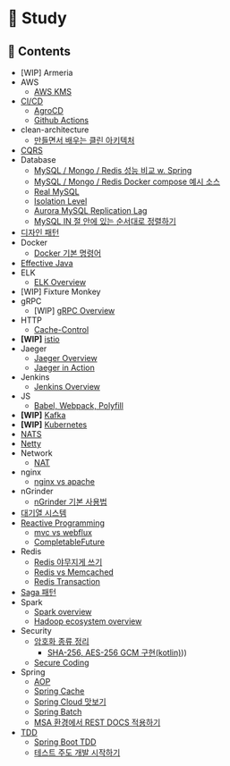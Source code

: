 # 📝 Study

## 💾 Contents
- [WIP] Armeria
- AWS
  - [AWS KMS](./aws/kms.md)
- [CI/CD](./cicd/readme.md)
  - [AgroCD](./cicd/agrocd.md)
  - [Github Actions](./cicd/github-actions.md)
- clean-architecture
  - [만들면서 배우는 클린 아키텍처](./clean-architecture/만들면서-배우는-클린-아키텍처)
- [CQRS](./cqrs/README.md)
- Database
  - [MySQL / Mongo / Redis 성능 비교 w. Spring](./db/db-comparison)
  - [MySQL / Mongo / Redis Docker compose 예시 소스](./db/docker-images)
  - [Real MySQL](./db/real-mysql)
  - [Isolation Level](./db/isolation-level)
  - [Aurora MySQL Replication Lag](./db/aurora/replication-lag.md)
  - [MySQL IN 절 안에 있는 순서대로 정렬하기](./db/query/mysql_in_절_안에_있는_순서대로_정렬하기.md)
- [디자인 패턴](./design-patterns/README.md)
- Docker
  - [Docker 기본 명령어](./docker/command.md)
- [Effective Java](./effective-java/README.md)
- ELK
  - [ELK Overview](./elk/contents/overview.md)
- [WIP] Fixture Monkey
- gRPC
  - [WIP] [gRPC Overview](./grpc/readme.md)
- HTTP
  - [Cache-Control](./http/cache-control.md)
- **[WIP]** [istio](./istio/readme.md)
- Jaeger
  - [Jaeger Overview](./jaeger/README.md)
  - [Jaeger in Action](https://github.com/wilump-labs/jaeger-in-action)
- Jenkins
  - [Jenkins Overview](./jenkins/README.md)
- JS
  - [Babel, Webpack, Polyfill](./js/readme.md#babel-webpack-polyfill)
- **[WIP]** [Kafka](./kafka/readme.md)
- **[WIP]** [Kubernetes](./kubernetes/readme.md)
- [NATS](./nats/README.md)
- [Netty](./netty/README.md)
- Network
  - [NAT](./network/NAT.md)
- nginx
  - [nginx vs apache](./nginx/compairson-apache-nginx.md)
- nGrinder
  - [nGrinder 기본 사용법](./ngrinder/usage.md)
- [대기열 시스템](./qms/README.md)
- [Reactive Programming](./reactive/README.md)
  - [mvc vs webflux](./reactive/mvc-vs-webflux)
  - [CompletableFuture](./reactive/completable-future)
- Redis
  - [Redis 야무지게 쓰기](./redis)
  - [Redis vs Memcached](./redis/compairson-redis-memcached.md)
  - [Redis Transaction](./redis/redis-transaction)
- [Saga 패턴](./saga/readme.md)
- Spark
  - [Spark overview](./spark/spark.md)
  - [Hadoop ecosystem overview](./spark/hadoop.md)
- Security
  - [암호화 종류 정리](./security/encryption)
    - [SHA-256, AES-256 GCM 구현(kotlin)](./security/encryption/README.md#구현))) 
  - [Secure Coding](./security/secure-coding)
- Spring
  - [AOP](./spring/aop/)
  - [Spring Cache](./spring/cacheable/)
  - [Spring Cloud 맛보기](./spring/spring-cloud)
  - [Spring Batch](./spring/spring-batch)
  - [MSA 환경에서 REST DOCS 적용하기](./spring/restdocs/mas-환경에서-rest-docs-적용하기.md)
- [TDD](./tdd/README.md)
  - [Spring Boot TDD](./tdd/spring-boot)
  - [테스트 주도 개발 시작하기](./tdd/테스트-주도-개발-시작하기)

